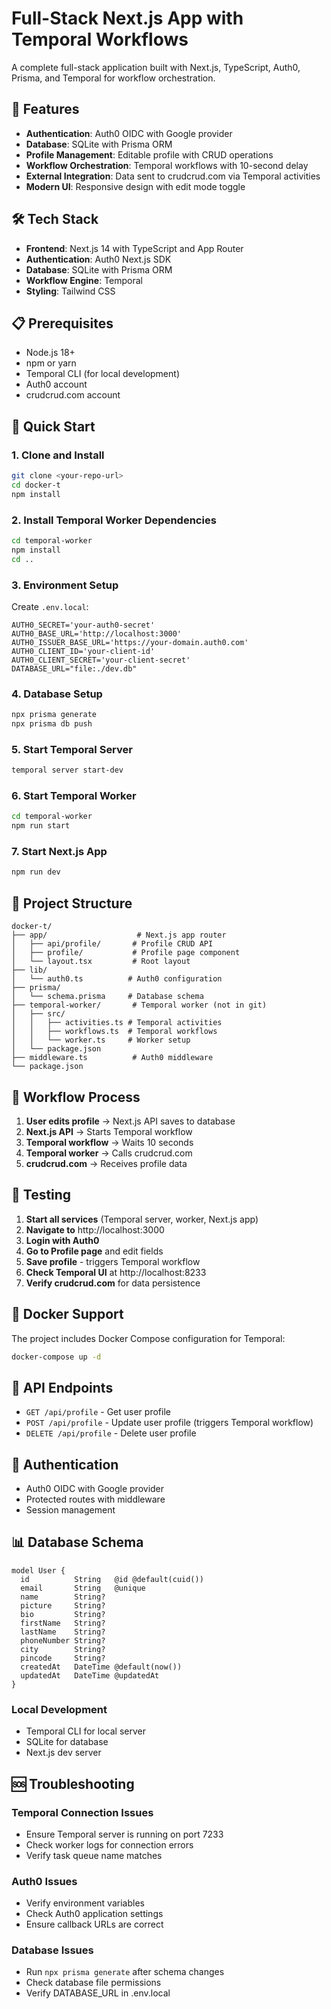 # Full-Stack Next.js App with Temporal Workflows

A complete full-stack application built with Next.js, TypeScript, Auth0, Prisma, and Temporal for workflow orchestration.

## 🚀 Features

- **Authentication**: Auth0 OIDC with Google provider
- **Database**: SQLite with Prisma ORM
- **Profile Management**: Editable profile with CRUD operations
- **Workflow Orchestration**: Temporal workflows with 10-second delay
- **External Integration**: Data sent to crudcrud.com via Temporal activities
- **Modern UI**: Responsive design with edit mode toggle

## 🛠️ Tech Stack

- **Frontend**: Next.js 14 with TypeScript and App Router
- **Authentication**: Auth0 Next.js SDK
- **Database**: SQLite with Prisma ORM
- **Workflow Engine**: Temporal
- **Styling**: Tailwind CSS

## 📋 Prerequisites

- Node.js 18+
- npm or yarn
- Temporal CLI (for local development)
- Auth0 account
- crudcrud.com account

## 🚀 Quick Start

### 1. Clone and Install

```bash
git clone <your-repo-url>
cd docker-t
npm install
```

### 2. Install Temporal Worker Dependencies

```bash
cd temporal-worker
npm install
cd ..
```

### 3. Environment Setup

Create `.env.local`:

```env
AUTH0_SECRET='your-auth0-secret'
AUTH0_BASE_URL='http://localhost:3000'
AUTH0_ISSUER_BASE_URL='https://your-domain.auth0.com'
AUTH0_CLIENT_ID='your-client-id'
AUTH0_CLIENT_SECRET='your-client-secret'
DATABASE_URL="file:./dev.db"
```

### 4. Database Setup

```bash
npx prisma generate
npx prisma db push
```

### 5. Start Temporal Server

```bash
temporal server start-dev
```

### 6. Start Temporal Worker

```bash
cd temporal-worker
npm run start
```

### 7. Start Next.js App

```bash
npm run dev
```

## 🔧 Project Structure

```
docker-t/
├── app/                    # Next.js app router
│   ├── api/profile/       # Profile CRUD API
│   ├── profile/           # Profile page component
│   └── layout.tsx         # Root layout
├── lib/
│   └── auth0.ts          # Auth0 configuration
├── prisma/
│   └── schema.prisma     # Database schema
├── temporal-worker/       # Temporal worker (not in git)
│   ├── src/
│   │   ├── activities.ts # Temporal activities
│   │   ├── workflows.ts  # Temporal workflows
│   │   └── worker.ts     # Worker setup
│   └── package.json
├── middleware.ts          # Auth0 middleware
└── package.json
```

## 🔄 Workflow Process

1. **User edits profile** → Next.js API saves to database
2. **Next.js API** → Starts Temporal workflow
3. **Temporal workflow** → Waits 10 seconds
4. **Temporal worker** → Calls crudcrud.com
5. **crudcrud.com** → Receives profile data

## 🧪 Testing

1. **Start all services** (Temporal server, worker, Next.js app)
2. **Navigate to** http://localhost:3000
3. **Login with Auth0**
4. **Go to Profile page** and edit fields
5. **Save profile** - triggers Temporal workflow
6. **Check Temporal UI** at http://localhost:8233
7. **Verify crudcrud.com** for data persistence

## 🐳 Docker Support

The project includes Docker Compose configuration for Temporal:

```bash
docker-compose up -d
```

## 📝 API Endpoints

- `GET /api/profile` - Get user profile
- `POST /api/profile` - Update user profile (triggers Temporal workflow)
- `DELETE /api/profile` - Delete user profile

## 🔐 Authentication

- Auth0 OIDC with Google provider
- Protected routes with middleware
- Session management

## 📊 Database Schema

```prisma
model User {
  id          String   @id @default(cuid())
  email       String   @unique
  name        String?
  picture     String?
  bio         String?
  firstName   String?
  lastName    String?
  phoneNumber String?
  city        String?
  pincode     String?
  createdAt   DateTime @default(now())
  updatedAt   DateTime @updatedAt
}
```
### Local Development
- Temporal CLI for local server
- SQLite for database
- Next.js dev server

## 🆘 Troubleshooting

### Temporal Connection Issues
- Ensure Temporal server is running on port 7233
- Check worker logs for connection errors
- Verify task queue name matches

### Auth0 Issues
- Verify environment variables
- Check Auth0 application settings
- Ensure callback URLs are correct

### Database Issues
- Run `npx prisma generate` after schema changes
- Check database file permissions
- Verify DATABASE_URL in .env.local
